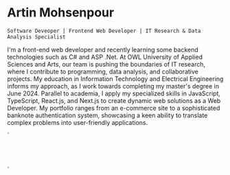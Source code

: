 # Artin Mohsenpour

`Software Deveoper | Frontend Web Developer | IT Research & Data Analysis Specialist`

I'm a front-end web developer and recently learning some backend technologies such as C# and ASP .Net. At OWL University of Applied Sciences and Arts, our team is pushing the boundaries of IT research, where I contribute to programming, data analysis, and collaborative projects. My education in Information Technology and Electrical Engineering informs my approach, as I work towards completing my master's degree in June 2024. Parallel to academia, I apply my specialized skills in JavaScript, TypeScript, React.js, and Next.js to create dynamic web solutions as a Web Developer. My portfolio ranges from an e-commerce site to a sophisticated banknote authentication system, showcasing a keen ability to translate complex problems into user-friendly applications.

<p align="left">
    <a href="https://artinmohsenpour.com/" style="display: flex; width: 5rem; height: 5rem;">
        <img alt="Portfolio" title="Visit my portfolio" src="https://custom-icon-badges.demolab.com/badge/Portfolio-yellow" style="width: 10%; height: 10%;"/>
    </a>
    <a href="https://www.youtube.com/@ArtinDE" style="display: flex; width: 5rem; height: 5rem;">
        <img alt="YouTube subscribers" title="Subscribe to my YouTube channel" src="https://custom-icon-badges.demolab.com/badge/YouTube-Subscribe-red" style="width: 10%; height: 10%;"/>
    </a>
</p>




<!--
**ArtinMohsenpour/ArtinMohsenpour** is a ✨ _special_ ✨ repository because its `README.md` (this file) appears on your GitHub profile.

Here are some ideas to get you started:

- 🔭 I’m currently working on ...
- 🌱 I’m currently learning ...
- 👯 I’m looking to collaborate on ...
- 🤔 I’m looking for help with ...
- 💬 Ask me about ...
- 📫 How to reach me: ...
- 😄 Pronouns: ...
- ⚡ Fun fact: ...
-->
